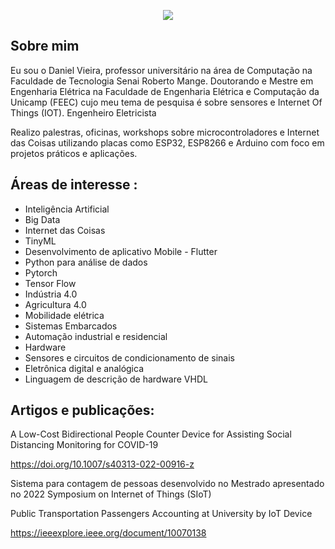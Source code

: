 
<p align="center">
  <img src= "https://github.com/danielvieira95/danielvieira95/blob/main/LOGO%20DANI%20PROJECTS%20.bmp">
</p>





## Sobre mim
Eu sou o Daniel Vieira, professor universitário na área de Computação na Faculdade de Tecnologia Senai Roberto Mange.
Doutorando e Mestre em Engenharia Elétrica na Faculdade de Engenharia Elétrica e Computação da Unicamp (FEEC) cujo meu tema de pesquisa é sobre sensores e Internet Of Things (IOT).
Engenheiro Eletricista

Realizo palestras, oficinas, workshops sobre microcontroladores e Internet das Coisas utilizando placas como ESP32, ESP8266 e Arduino com foco em projetos práticos e aplicações.


## Áreas de interesse :
* Inteligência Artificial
* Big Data
* Internet das Coisas
* TinyML
* Desenvolvimento de aplicativo Mobile - Flutter
* Python para análise de dados
* Pytorch
* Tensor Flow
* Indústria 4.0
* Agricultura 4.0
* Mobilidade elétrica
* Sistemas Embarcados
* Automação industrial e residencial
* Hardware
* Sensores e circuitos de condicionamento de sinais
* Eletrônica digital e analógica
* Linguagem de descrição de hardware VHDL

## Artigos e publicações:



A Low-Cost Bidirectional People Counter Device for Assisting Social Distancing Monitoring for COVID-19

https://doi.org/10.1007/s40313-022-00916-z

Sistema para contagem de pessoas desenvolvido no Mestrado apresentado no 2022 Symposium on Internet of Things (SIoT)

Public Transportation Passengers Accounting at University by IoT Device

https://ieeexplore.ieee.org/document/10070138



